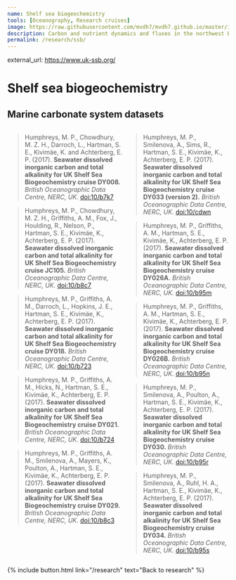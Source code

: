 ```yaml
---
name: Shelf sea biogeochemistry
tools: [Oceanography, Research cruises]
image: https://raw.githubusercontent.com/mvdh7/mvdh7.github.io/master/images/SSB.jpg
description: Carbon and nutrient dynamics and fluxes in the northwest European continental shelf sea.
permalink: /research/ssb/
---
```


external_url: https://www.uk-ssb.org/

# Shelf sea biogeochemistry

## Marine carbonate system datasets

<div style="display:flex"><div style="padding-right:0.8%">

<blockquote>Humphreys, M. P., Chowdhury, M. Z. H., Darroch, L., Hartman, S. E., Kivimäe, K. and Achterberg, E. P. (2017). <strong>Seawater dissolved inorganic carbon and total alkalinity for UK Shelf Sea Biogeochemistry cruise DY008.</strong> <em>British Oceanographic Data Centre, NERC, UK.</em> <a href="https://doi.org/10/b7k7">doi:10/b7k7</a></blockquote>

<blockquote>Humphreys, M. P., Chowdhury, M. Z. H., Griffiths, A. M., Fox, J., Houlding, R., Nelson, P., Hartman, S. E., Kivimäe, K., Achterberg, E. P. (2017). <strong>Seawater dissolved inorganic carbon and total alkalinity for UK Shelf Sea Biogeochemistry cruise JC105.</strong> <em>British Oceanographic Data Centre, NERC, UK.</em> <a href="https://doi.org/10/b8c7">doi:10/b8c7</a></blockquote>

<blockquote>Humphreys, M. P., Griffiths, A. M., Darroch, L., Hopkins, J. E., Hartman, S. E., Kivimäe, K., Achterberg, E. P. (2017). <strong>Seawater dissolved inorganic carbon and total alkalinity for UK Shelf Sea Biogeochemistry cruise DY018.</strong> <em>British Oceanographic Data Centre, NERC, UK.</em> <a href="https://doi.org/10/b723">doi:10/b723</a></blockquote>

<blockquote>Humphreys, M. P., Griffiths, A. M., Hicks, N., Hartman, S. E., Kivimäe, K., Achterberg, E. P. (2017). <strong>Seawater dissolved inorganic carbon and total alkalinity for UK Shelf Sea Biogeochemistry cruise DY021.</strong> <em>British Oceanographic Data Centre, NERC, UK.</em> <a href="https://doi.org/10/b724">doi:10/b724</a></blockquote>

<blockquote>Humphreys, M. P., Griffiths, A. M., Smilenova, A., Mayers, K., Poulton, A., Hartman, S. E., Kivimäe, K., Achterberg, E. P. (2017). <strong>Seawater dissolved inorganic carbon and total alkalinity for UK Shelf Sea Biogeochemistry cruise DY029.</strong> <em>British Oceanographic Data Centre, NERC, UK.</em> <a href="https://doi.org/10/b8c3">doi:10/b8c3</a></blockquote>

</div><div style="padding-left:0.8%">

<blockquote>Humphreys, M. P., Smilenova, A., Sims, R., Hartman, S. E., Kivimäe, K., Achterberg, E. P. (2017). <strong>Seawater dissolved inorganic carbon and total alkalinity for UK Shelf Sea Biogeochemistry cruise DY033 (version 2).</strong> <em>British Oceanographic Data Centre, NERC, UK.</em> <a href="https://doi.org/10/cdwn">doi:10/cdwn</a></blockquote>

<blockquote>Humphreys, M. P., Griffiths, A. M., Hartman, S. E., Kivimäe, K., Achterberg, E. P. (2017). <strong>Seawater dissolved inorganic carbon and total alkalinity for UK Shelf Sea Biogeochemistry cruise DY026A.</strong> <em>British Oceanographic Data Centre, NERC, UK.</em> <a href="https://doi.org/10/b95m">doi:10/b95m</a></blockquote>

<blockquote>Humphreys, M. P., Griffiths, A. M., Hartman, S. E., Kivimäe, K., Achterberg, E. P. (2017). <strong>Seawater dissolved inorganic carbon and total alkalinity for UK Shelf Sea Biogeochemistry cruise DY026B.</strong> <em>British Oceanographic Data Centre, NERC, UK.</em> <a href="https://doi.org/10/b95n">doi:10/b95n</a></blockquote>

<blockquote>Humphreys, M. P., Smilenova, A., Poulton, A., Hartman, S. E., Kivimäe, K., Achterberg, E. P. (2017). <strong>Seawater dissolved inorganic carbon and total alkalinity for UK Shelf Sea Biogeochemistry cruise DY030.</strong> <em>British Oceanographic Data Centre, NERC, UK.</em> <a href="https://doi.org/10/b95r">doi:10/b95r</a></blockquote>

<blockquote>Humphreys, M. P., Smilenova, A., Ruhl, H. A., Hartman, S. E., Kivimäe, K., Achterberg, E. P. (2017). <strong>Seawater dissolved inorganic carbon and total alkalinity for UK Shelf Sea Biogeochemistry cruise DY034.</strong> <em>British Oceanographic Data Centre, NERC, UK.</em> <a href="https://doi.org/10/b95s">doi:10/b95s</a></blockquote>

</div></div>

<p class="text-center">
{% include button.html link="/research" text="Back to research" %}
</p>
